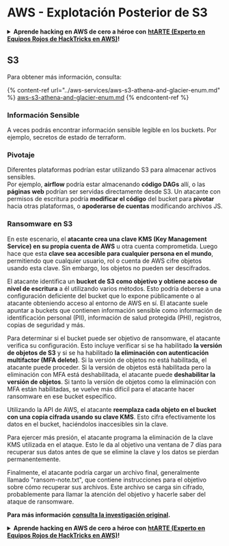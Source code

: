 # AWS - Explotación Posterior de S3

<details>

<summary><strong>Aprende hacking en AWS de cero a héroe con</strong> <a href="https://training.hacktricks.xyz/courses/arte"><strong>htARTE (Experto en Equipos Rojos de HackTricks en AWS)</strong></a><strong>!</strong></summary>

Otras formas de apoyar a HackTricks:

* Si deseas ver tu **empresa anunciada en HackTricks** o **descargar HackTricks en PDF** Consulta los [**PLANES DE SUSCRIPCIÓN**](https://github.com/sponsors/carlospolop)!
* Obtén la [**merchandising oficial de PEASS & HackTricks**](https://peass.creator-spring.com)
* Descubre [**La Familia PEASS**](https://opensea.io/collection/the-peass-family), nuestra colección exclusiva de [**NFTs**](https://opensea.io/collection/the-peass-family)
* **Únete al** 💬 [**grupo de Discord**](https://discord.gg/hRep4RUj7f) o al [**grupo de telegram**](https://t.me/peass) o **síguenos** en **Twitter** 🐦 [**@hacktricks_live**](https://twitter.com/hacktricks_live)**.**
* **Comparte tus trucos de hacking enviando PRs a los repositorios de** [**HackTricks**](https://github.com/carlospolop/hacktricks) y [**HackTricks Cloud**](https://github.com/carlospolop/hacktricks-cloud).

</details>

## S3

Para obtener más información, consulta:

{% content-ref url="../aws-services/aws-s3-athena-and-glacier-enum.md" %}
[aws-s3-athena-and-glacier-enum.md](../aws-services/aws-s3-athena-and-glacier-enum.md)
{% endcontent-ref %}

### Información Sensible

A veces podrás encontrar información sensible legible en los buckets. Por ejemplo, secretos de estado de terraform.

### Pivotaje

Diferentes plataformas podrían estar utilizando S3 para almacenar activos sensibles.\
Por ejemplo, **airflow** podría estar almacenando **código DAGs** allí, o las **páginas web** podrían ser servidas directamente desde S3. Un atacante con permisos de escritura podría **modificar el código** del bucket para **pivotar** hacia otras plataformas, o **apoderarse de cuentas** modificando archivos JS.

### Ransomware en S3

En este escenario, el **atacante crea una clave KMS (Key Management Service) en su propia cuenta de AWS** u otra cuenta comprometida. Luego hace que esta **clave sea accesible para cualquier persona en el mundo**, permitiendo que cualquier usuario, rol o cuenta de AWS cifre objetos usando esta clave. Sin embargo, los objetos no pueden ser descifrados.

El atacante identifica un **bucket de S3 como objetivo y obtiene acceso de nivel de escritura** a él utilizando varios métodos. Esto podría deberse a una configuración deficiente del bucket que lo expone públicamente o al atacante obteniendo acceso al entorno de AWS en sí. El atacante suele apuntar a buckets que contienen información sensible como información de identificación personal (PII), información de salud protegida (PHI), registros, copias de seguridad y más.

Para determinar si el bucket puede ser objetivo de ransomware, el atacante verifica su configuración. Esto incluye verificar si se ha habilitado **la versión de objetos de S3** y si se ha habilitado **la eliminación con autenticación multifactor (MFA delete)**. Si la versión de objetos no está habilitada, el atacante puede proceder. Si la versión de objetos está habilitada pero la eliminación con MFA está deshabilitada, el atacante puede **deshabilitar la versión de objetos**. Si tanto la versión de objetos como la eliminación con MFA están habilitadas, se vuelve más difícil para el atacante hacer ransomware en ese bucket específico.

Utilizando la API de AWS, el atacante **reemplaza cada objeto en el bucket con una copia cifrada usando su clave KMS**. Esto cifra efectivamente los datos en el bucket, haciéndolos inaccesibles sin la clave.

Para ejercer más presión, el atacante programa la eliminación de la clave KMS utilizada en el ataque. Esto le da al objetivo una ventana de 7 días para recuperar sus datos antes de que se elimine la clave y los datos se pierdan permanentemente.

Finalmente, el atacante podría cargar un archivo final, generalmente llamado "ransom-note.txt", que contiene instrucciones para el objetivo sobre cómo recuperar sus archivos. Este archivo se carga sin cifrado, probablemente para llamar la atención del objetivo y hacerle saber del ataque de ransomware.

**Para más información** [**consulta la investigación original**](https://rhinosecuritylabs.com/aws/s3-ransomware-part-1-attack-vector/)**.**

<details>

<summary><strong>Aprende hacking en AWS de cero a héroe con</strong> <a href="https://training.hacktricks.xyz/courses/arte"><strong>htARTE (Experto en Equipos Rojos de HackTricks en AWS)</strong></a><strong>!</strong></summary>

Otras formas de apoyar a HackTricks:

* Si deseas ver tu **empresa anunciada en HackTricks** o **descargar HackTricks en PDF** Consulta los [**PLANES DE SUSCRIPCIÓN**](https://github.com/sponsors/carlospolop)!
* Obtén la [**merchandising oficial de PEASS & HackTricks**](https://peass.creator-spring.com)
* Descubre [**La Familia PEASS**](https://opensea.io/collection/the-peass-family), nuestra colección exclusiva de [**NFTs**](https://opensea.io/collection/the-peass-family)
* **Únete al** 💬 [**grupo de Discord**](https://discord.gg/hRep4RUj7f) o al [**grupo de telegram**](https://t.me/peass) o **síguenos** en **Twitter** 🐦 [**@hacktricks_live**](https://twitter.com/hacktricks_live)**.**
* **Comparte tus trucos de hacking enviando PRs a los repositorios de** [**HackTricks**](https://github.com/carlospolop/hacktricks) y [**HackTricks Cloud**](https://github.com/carlospolop/hacktricks-cloud).

</details>
